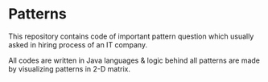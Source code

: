 # Patterns

This repository contains code of important pattern question which usually asked in hiring process of an IT company.

All codes are written in Java languages & logic behind all patterns are made by visualizing patterns in 2-D matrix.
